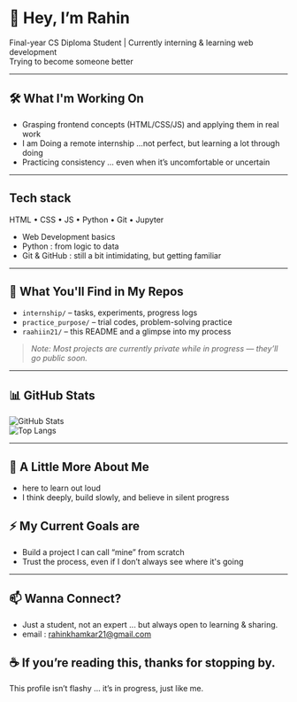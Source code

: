 # 👋 Hey, I’m Rahin

Final-year CS Diploma Student | Currently interning & learning web development  
Trying to become someone better 

---

## 🛠 What I'm Working On

- Grasping frontend concepts (HTML/CSS/JS) and applying them in real work  
- I am Doing a remote internship ...not perfect, but learning a lot through doing
- Practicing consistency ... even when it’s uncomfortable or uncertain

---

## Tech stack 

HTML • CSS • JS • Python • Git • Jupyter

- Web Development basics  
- Python : from logic to data  
- Git & GitHub :  still a bit intimidating, but getting familiar

---

## 📁 What You'll Find in My Repos

- `internship/` – tasks, experiments, progress logs  
- `practice_purpose/` – trial codes, problem-solving practice  
- `raahiin21/` – this README and a glimpse into my process

> *Note: Most projects are currently private while in progress — they’ll go public soon.*
---

## 📊 GitHub Stats

![GitHub Stats](https://github-readme-stats.vercel.app/api?username=raahiin21&show_icons=true&theme=tokyonight)  
![Top Langs](https://github-readme-stats.vercel.app/api/top-langs/?username=raahiin21&layout=compact&theme=tokyonight)

---

## 💬 A Little More About Me

- here to learn out loud  
- I think deeply, build slowly, and believe in silent progress

## ⚡ My Current Goals are 

- Build a project I can call “mine” from scratch
- Trust the process, even if I don’t always see where it's going
  
---

## 📫 Wanna Connect?
- Just a student, not an expert ... but always open to learning & sharing.
- email : rahinkhamkar21@gmail.com

## ☕ If you’re reading this, thanks for stopping by.

This profile isn’t flashy ... it’s in progress, just like me.
